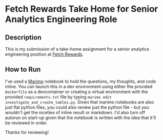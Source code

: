 # Fetch Rewards Take Home for Senior Analytics Engineering Role

## Description

This is my submission of a take-home assignment for a senior analytics engineering position at [Fetch Rewards](https://fetch.com/).

## How to Run

I've used a [Marimo](https://marimo.io/) notebook to hold the questions, my thoughts, and code inline. You can launch this in a dev environment using either the provided `Dockerfile` as a devcontainer or creating a virtual environment with the provided `requirements.txt` file by typing `marimo edit investigate_and_create_tables.py`. Given that marimo notebooks are also just flat python files, you could also review just the python file - but you wouldn't get the niceties of inline result or markdown. I'd also turn off autorun on start-up given that the notebook is written with the idea that it'll be reviewed in order.

Thanks for reviewing!